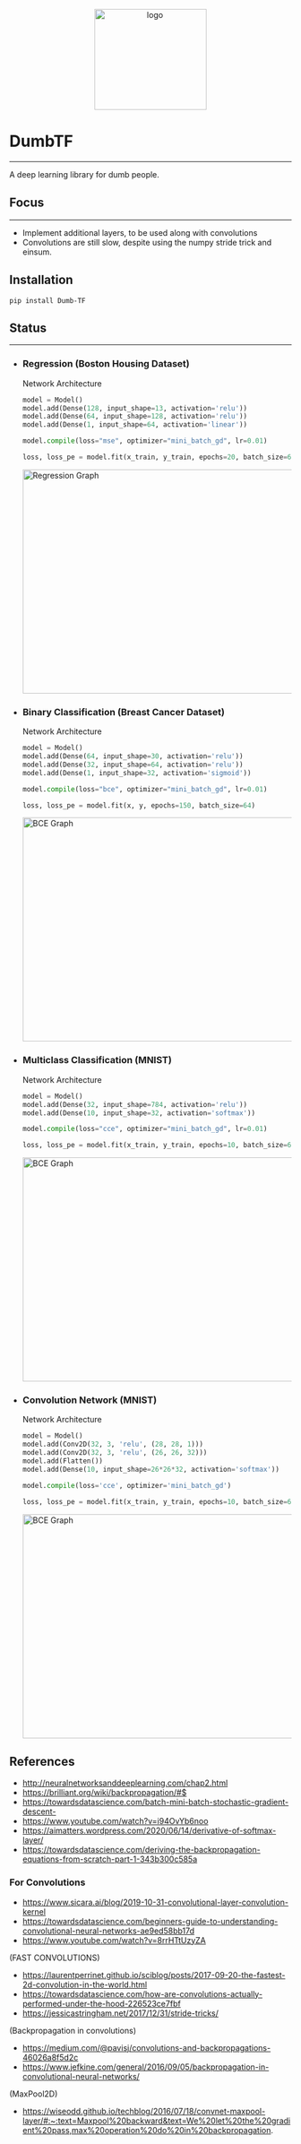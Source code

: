 <p align=center><img src="images/logo.png"
     alt="logo"
     style="height: 180px; width: 200px;" /></p>

# DumbTF
---
A deep learning library for dumb people. 

## Focus
---
- Implement additional layers, to be used along with convolutions
- Convolutions are still slow, despite using the numpy stride trick and einsum.

## Installation
`pip install Dumb-TF`

## Status 
---
- ### Regression (Boston Housing Dataset)
    Network Architecture
    ```python
    model = Model()
    model.add(Dense(128, input_shape=13, activation='relu'))
    model.add(Dense(64, input_shape=128, activation='relu'))
    model.add(Dense(1, input_shape=64, activation='linear'))

    model.compile(loss="mse", optimizer="mini_batch_gd", lr=0.01)

    loss, loss_pe = model.fit(x_train, y_train, epochs=20, batch_size=64)
    ```
    <img src="images/regression.png"
     alt="Regression Graph"
     style="margin-right: 10px; height:400px; width: 800px;" />

- ### Binary Classification (Breast Cancer Dataset)
    Network Architecture
    ```python
    model = Model()
    model.add(Dense(64, input_shape=30, activation='relu'))
    model.add(Dense(32, input_shape=64, activation='relu'))
    model.add(Dense(1, input_shape=32, activation='sigmoid'))

    model.compile(loss="bce", optimizer="mini_batch_gd", lr=0.01)

    loss, loss_pe = model.fit(x, y, epochs=150, batch_size=64)
    ```
    <img src="images/bce.png"
     alt="BCE Graph"
     style="margin-right: 10px; height:400px; width: 800px;" />

- ### Multiclass Classification (MNIST)
    Network Architecture
    ```python
    model = Model()
    model.add(Dense(32, input_shape=784, activation='relu'))
    model.add(Dense(10, input_shape=32, activation='softmax'))

    model.compile(loss="cce", optimizer="mini_batch_gd", lr=0.01)

    loss, loss_pe = model.fit(x_train, y_train, epochs=10, batch_size=64)
    ```
    <img src="images/cce.png"
     alt="BCE Graph"
     style="margin-right: 10px; height:400px; width: 800px;" />

- ### Convolution Network (MNIST)
    Network Architecture
    ```python
    model = Model()
    model.add(Conv2D(32, 3, 'relu', (28, 28, 1)))
    model.add(Conv2D(32, 3, 'relu', (26, 26, 32)))
    model.add(Flatten())
    model.add(Dense(10, input_shape=26*26*32, activation='softmax'))

    model.compile(loss='cce', optimizer='mini_batch_gd')

    loss, loss_pe = model.fit(x_train, y_train, epochs=10, batch_size=64)
    ```
    <img src="images/conv.png"
     alt="BCE Graph"
     style="margin-right: 10px; height:400px; width: 800px;" />

## References
- http://neuralnetworksanddeeplearning.com/chap2.html
- https://brilliant.org/wiki/backpropagation/#$
- https://towardsdatascience.com/batch-mini-batch-stochastic-gradient-descent-
- https://www.youtube.com/watch?v=i94OvYb6noo
- https://aimatters.wordpress.com/2020/06/14/derivative-of-softmax-layer/
- https://towardsdatascience.com/deriving-the-backpropagation-equations-from-scratch-part-1-343b300c585a

### For Convolutions
* https://www.sicara.ai/blog/2019-10-31-convolutional-layer-convolution-kernel
* https://towardsdatascience.com/beginners-guide-to-understanding-convolutional-neural-networks-ae9ed58bb17d
* https://www.youtube.com/watch?v=8rrHTtUzyZA

(FAST CONVOLUTIONS)
* https://laurentperrinet.github.io/sciblog/posts/2017-09-20-the-fastest-2d-convolution-in-the-world.html
* https://towardsdatascience.com/how-are-convolutions-actually-performed-under-the-hood-226523ce7fbf
* https://jessicastringham.net/2017/12/31/stride-tricks/

(Backpropagation in convolutions)
* https://medium.com/@pavisj/convolutions-and-backpropagations-46026a8f5d2c
* https://www.jefkine.com/general/2016/09/05/backpropagation-in-convolutional-neural-networks/

(MaxPool2D)
* https://wiseodd.github.io/techblog/2016/07/18/convnet-maxpool-layer/#:~:text=Maxpool%20backward&text=We%20let%20the%20gradient%20pass,max%20operation%20do%20in%20backpropagation.
